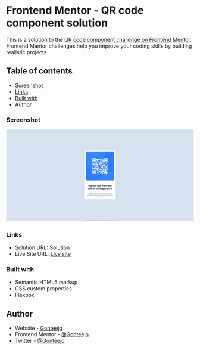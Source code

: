 # Frontend Mentor - QR code component solution

This is a solution to the [QR code component challenge on Frontend Mentor](https://www.frontendmentor.io/challenges/qr-code-component-iux_sIO_H). Frontend Mentor challenges help you improve your coding skills by building realistic projects. 

## Table of contents

- [Screenshot](#screenshot)
- [Links](#links)
- [Built with](#built-with)
- [Author](#author)

### Screenshot

![](./images/screenshot.jpg)

### Links

- Solution URL: [Solution](https://github.com/Gonteejo/qr_code_component)
- Live Site URL: [Live site](https://gonteejo.github.io/qr_code_component/)

### Built with

- Semantic HTML5 markup
- CSS custom properties
- Flexbox

## Author

- Website - [Gonteejo](https://github.com/Gonteejo)
- Frontend Mentor - [@Gonteejo](https://www.frontendmentor.io/profile/Gonteejo)
- Twitter - [@Gonteejo](https://twitter.com/Gonteejo)